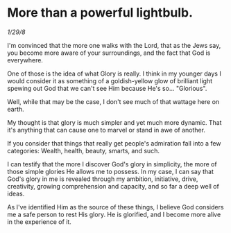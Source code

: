 # More than a powerful lightbulb.

_1/29/8_

I'm convinced that the more one walks with the Lord, that as the Jews say, you become more aware of your surroundings, and the fact that God is everywhere.

One of those is the idea of what Glory is really. I think in my younger days I would consider it as something of a goldish-yellow glow of brilliant light spewing out God that we can't see Him because He's so... "Glorious".

Well, while that may be the case, I don't see much of that wattage here on earth.

My thought is that glory is much simpler and yet much more dynamic. That it's anything that can cause one to marvel or stand in awe of another.

If you consider that things that really get people's admiration fall into a few categories: Wealth, health, beauty, smarts, and such.

I can testify that the more I discover God's glory in simplicity, the more of those simple glories He allows me to possess. In my case, I can say that God's glory in me is revealed through my ambition, initiative, drive, creativity, growing comprehension and capacity, and so far a deep well of ideas.

As I've identified Him as the source of these things, I believe God considers me a safe person to rest His glory. He is glorified, and I become more alive in the experience of it.